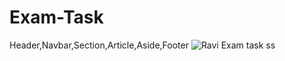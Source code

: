 # Exam-Task
 Header,Navbar,Section,Article,Aside,Footer
![Ravi Exam task ss](https://github.com/Ravibhola0126/Exam-Task/assets/142516688/ccf9dbc6-dc1e-4c06-83ba-ba61b09143a0)
